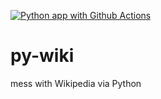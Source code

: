 [![Python app with Github Actions](https://github.com/MarkInNVA/py-wiki/actions/workflows/makefile.yml/badge.svg)](https://github.com/MarkInNVA/py-wiki/actions/workflows/makefile.yml)

# py-wiki
mess with Wikipedia via Python


